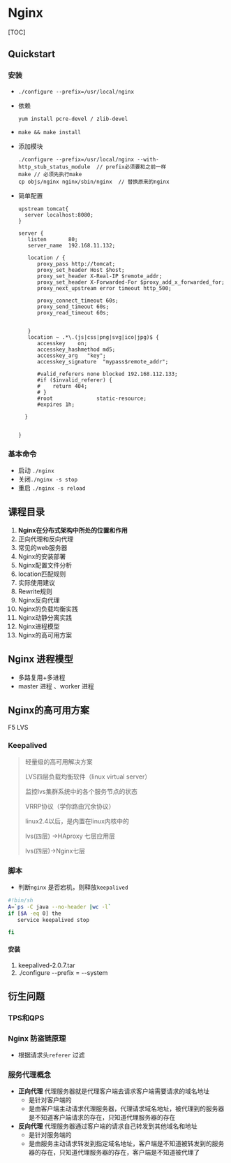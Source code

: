 # Nginx

[TOC]



## Quickstart

### 安装

* `./configure --prefix=/usr/local/nginx`

* 依赖

  ```shell
  yum install pcre-devel / zlib-devel
  ```

* `make && make install `

* 添加模块 

  ```shell
  ./configure --prefix=/usr/local/nginx --with-http_stub_status_module  // prefix必须要和之前一样
  make // 必须先执行make
  cp objs/nginx nginx/sbin/nginx  // 替换原来的nginx
  ```

* 简单配置

  ```nginx
  upstream tomcat{
    server localhost:8080;
  }
  
  server {
     listen       80;
     server_name  192.168.11.132;
  
     location / {
        proxy_pass http://tomcat;
        proxy_set_header Host $host;
        proxy_set_header X-Real-IP $remote_addr;
        proxy_set_header X-Forwarded-For $proxy_add_x_forwarded_for;
        proxy_next_upstream error timeout http_500;
  
        proxy_connect_timeout 60s;
        proxy_send_timeout 60s;
        proxy_read_timeout 60s;
       
      
     }
     location ~ .*\.(js|css|png|svg|ico|jpg)$ {
        accesskey    on;
        accesskey_hashmethod md5;
        accesskey_arg   "key";
        accesskey_signature  "mypass$remote_addr";
        
        #valid_referers none blocked 192.168.112.133;
        #if ($invalid_referer) {
        #    return 404;
        # }
        #root              static-resource;
        #expires 1h;  
  
    } 
     
  
  }
  ```



### 基本命令

* 启动 `./nginx `
* 关闭`./nginx -s stop`
* 重启 `./nginx -s reload`



## 课程目录

1. **Nginx在分布式架构中所处的位置和作用**
2. 正向代理和反向代理
3. 常见的web服务器
4. Nginx的安装部署
5. Nginx配置文件分析
6. location匹配规则
7. 实际使用建议
8. Rewrite规则
9. Nginx反向代理
10. Nginx的负载均衡实践
11. Nginx动静分离实践
12. Nginx进程模型
13. Nginx的高可用方案



## Nginx 进程模型

* 多路复用+多进程
* master 进程 、worker 进程







## Nginx的高可用方案

F5 LVS

### Keepalived

>轻量级的高可用解决方案
>
>LVS四层负载均衡软件（linux virtual server）
>
>监控lvs集群系统中的各个服务节点的状态
>
>VRRP协议（学你路由冗余协议）
>
>linux2.4以后，是内置在linux内核中的
>
>lvs(四层) ->HAproxy 七层应用层
>
>lvs(四层)->Nginx七层



### 脚本

* 判断`nginx` 是否宕机，则释放`keepalived`

```sh
#!bin/sh
A=`ps -C java --no-header |wc -l`
if [$A -eq 0] the
   service keepalived stop

fi
```

#### 安装

1. keepalived-2.0.7.tar
2. ./configure --prefix =    --system

## 衍生问题

### TPS和QPS

### Nginx 防盗链原理

* 根据请求头`referer` 过滤

### 服务代理概念

* **正向代理** 代理服务器就是代理客户端去请求客户端需要请求的域名地址
  * 是针对客户端的
  * 是由客户端主动请求代理服务器，代理请求域名地址，被代理到的服务器是不知道客户端请求的存在，只知道代理服务器的存在
* **反向代理** 代理服务器通过客户端的请求自己转发到其他域名和地址
  * 是针对服务端的
  * 是由服务主动请求转发到指定域名地址，客户端是不知道被转发到的服务器的存在，只知道代理服务器的存在，客户端是不知道被代理了





